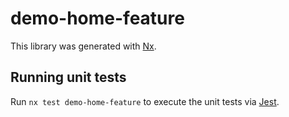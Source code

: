 # demo-home-feature

This library was generated with [Nx](https://nx.dev).

## Running unit tests

Run `nx test demo-home-feature` to execute the unit tests via [Jest](https://jestjs.io).
